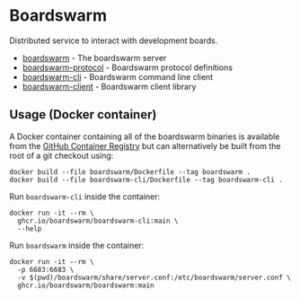 # Boardswarm

Distributed service to interact with development boards.

* [boardswarm](boardswarm/README.md) - The boardswarm server
* [boardswarm-protocol](boardswarm-protocol/README.md) - Boardswarm protocol definitions
* [boardswarm-cli](boardswarm-cli/README.md) - Boardswarm command line client
* [boardswarm-client](boardswarm-client/README.md) - Boardswarm client library


## Usage (Docker container)

A Docker container containing all of the boardswarm binaries is available from the
[GitHub Container Registry](https://github.com/boardswarm/boardswarm/pkgs/container/boardswarm)
but can alternatively be built from the root of a git checkout using:

```
docker build --file boardswarm/Dockerfile --tag boardswarm .
docker build --file boardswarm-cli/Dockerfile --tag boardswarm-cli .
```


Run `boardswarm-cli` inside the container:

```
docker run -it --rm \
  ghcr.io/boardswarm/boardswarm-cli:main \
  --help
```


Run `boardswarm` inside the container:

```
docker run -it --rm \
  -p 6683:6683 \
  -v $(pwd)/boardswarm/share/server.conf:/etc/boardswarm/server.conf \
  ghcr.io/boardswarm/boardswarm:main
```
